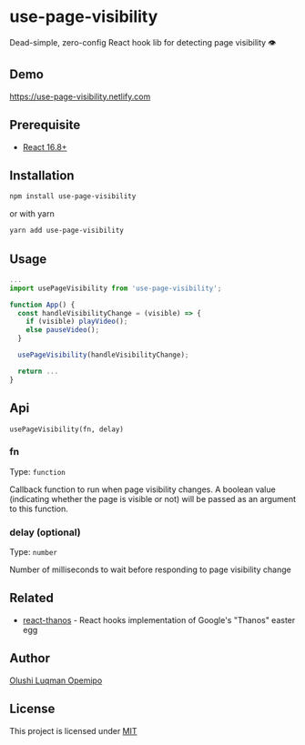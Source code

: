 # use-page-visibility

Dead-simple, zero-config React hook lib for detecting page visibility 👁️

## Demo
https://use-page-visibility.netlify.com

## Prerequisite

- [React 16.8+](https://reactjs.org/blog/2019/02/06/react-v16.8.0.html)

## Installation

```bash
npm install use-page-visibility
```

or with yarn

```bash
yarn add use-page-visibility
```

## Usage

```jsx
...
import usePageVisibility from 'use-page-visibility';

function App() {
  const handleVisibilityChange = (visible) => {
    if (visible) playVideo();
    else pauseVideo();
  }

  usePageVisibility(handleVisibilityChange); 

  return ...
}
```

## Api

`usePageVisibility(fn, delay)`

### fn

Type: `function`

Callback function to run when page visibility changes. A boolean value (indicating whether the page is visible or not) will be passed as an argument to this function.

### delay (optional)

Type: `number`

Number of milliseconds to wait before responding to page visibility change

## Related

- [react-thanos](https://github.com/codeshifu/react-thanos) - React hooks implementation of Google's "Thanos" easter egg

## Author

[Olushi Luqman Opemipo](https://twitter.com/codeshifu)

## License

This project is licensed under [MIT](https://github.com/codeshifu/use-page-visibility/blob/master/LICENSE)
